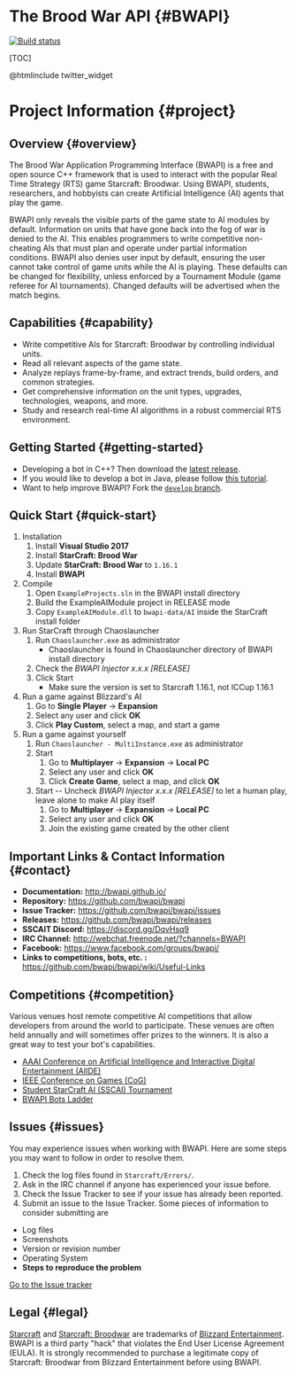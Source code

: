 # The Brood War API {#BWAPI}

[![Build status](https://ci.appveyor.com/api/projects/status/6eikd5g49co6l5ty/branch/develop?svg=true)](https://ci.appveyor.com/project/heinermann/bwapi/branch/develop)

[TOC]

@htmlinclude twitter_widget

# Project Information {#project}

## Overview {#overview}

The Brood War Application Programming Interface (BWAPI) is a free and open source C++ framework that is
used to interact with the popular Real Time Strategy (RTS) game Starcraft: Broodwar. Using BWAPI,
students, researchers, and hobbyists can create Artificial Intelligence (AI) agents that play the game.

BWAPI only reveals the visible parts of the game state to AI modules by default. Information on units
that have gone back into the fog of war is denied to the AI. This enables programmers to write competitive
non-cheating AIs that must plan and operate under partial information conditions. BWAPI also denies
user input by default, ensuring the user cannot take control of game units while the AI is playing.
These defaults can be changed for flexibility, unless enforced by a Tournament Module (game referee for
AI tournaments). Changed defaults will be advertised when the match begins.


## Capabilities {#capability}

 - Write competitive AIs for Starcraft: Broodwar by controlling individual units.
 - Read all relevant aspects of the game state.
 - Analyze replays frame-by-frame, and extract trends, build orders, and common strategies.
 - Get comprehensive information on the unit types, upgrades, technologies, weapons, and more.
 - Study and research real-time AI algorithms in a robust commercial RTS environment.

 
## Getting Started {#getting-started}
 - Developing a bot in C++? Then download the [latest release](https://github.com/bwapi/bwapi/releases).
 - If you would like to develop a bot in Java, please follow [this tutorial](http://sscaitournament.com/index.php?action=tutorial).
 - Want to help improve BWAPI? Fork the [`develop` branch](https://github.com/bwapi/bwapi/tree/develop).

## Quick Start {#quick-start}
1. Installation
   1. Install **Visual Studio 2017**
   2. Install **StarCraft: Brood War**
   3. Update **StarCraft: Brood War** to `1.16.1`
   4. Install **BWAPI**
2. Compile
   1. Open `ExampleProjects.sln` in the BWAPI install directory
   2. Build the ExampleAIModule project in RELEASE mode
   3. Copy `ExampleAIModule.dll` to `bwapi-data/AI` inside the StarCraft install folder
3. Run StarCraft through Chaoslauncher
   1. Run `Chaoslauncher.exe` as administrator
      - Chaoslauncher is found in Chaoslauncher directory of BWAPI install directory
   3. Check the *BWAPI Injector x.x.x [RELEASE]*
   4. Click Start
      - Make sure the version is set to Starcraft 1.16.1, not ICCup 1.16.1
4. Run a game against Blizzard's AI
   1. Go to **Single Player** -> **Expansion**
   2. Select any user and click **OK**
   3. Click **Play Custom**, select a map, and start a game
5. Run a game against yourself
   1. Run `Chaoslauncher - MultiInstance.exe` as administrator
   2. Start
      1. Go to **Multiplayer** -> **Expansion** -> **Local PC**
      2. Select any user and click **OK**
      3. Click **Create Game**, select a map, and click **OK**
   3. Start -- Uncheck *BWAPI Injector x.x.x [RELEASE]* to let a human play, leave alone to make AI play itself
      1. Go to **Multiplayer** -> **Expansion** -> **Local PC**
      2. Select any user and click **OK**
      3. Join the existing game created by the other client
 
## Important Links & Contact Information {#contact}
* **Documentation:**         http://bwapi.github.io/
* **Repository:**            https://github.com/bwapi/bwapi
* **Issue Tracker:**         https://github.com/bwapi/bwapi/issues
* **Releases:**              https://github.com/bwapi/bwapi/releases
* **SSCAIT Discord:**        https://discord.gg/DqvHsq9
* **IRC Channel:**           http://webchat.freenode.net/?channels=BWAPI
* **Facebook:**              https://www.facebook.com/groups/bwapi/
* **Links to competitions, bots, etc. :**    https://github.com/bwapi/bwapi/wiki/Useful-Links


## Competitions {#competition}
Various venues host remote competitive AI competitions that allow developers from around the world to participate. These venues are often held annually and will sometimes offer prizes to the winners. It is also a great way to test your bot's capabilities.
* [AAAI Conference on Artificial Intelligence and Interactive Digital Entertainment (AIIDE)](http://www.starcraftaicompetition.com)
* [IEEE Conference on Games (CoG)](http://cilab.sejong.ac.kr/sc_competition/)
* [Student StarCraft AI (SSCAI) Tournament](http://sscaitournament.com/)
* [BWAPI Bots Ladder](http://bots-stats.krasi0.com)


## Issues {#issues}
You may experience issues when working with BWAPI. Here are some steps you may want to follow in order to resolve them.
1. Check the log files found in `Starcraft/Errors/`.
2. Ask in the IRC channel if anyone has experienced your issue before.
3. Check the Issue Tracker to see if your issue has already been reported.
4. Submit an issue to the Issue Tracker. Some pieces of information to consider submitting are
  * Log files
  * Screenshots
  * Version or revision number
  * Operating System
  * **Steps to reproduce the problem**

[Go to the Issue tracker](https://github.com/bwapi/bwapi/issues)


## Legal {#legal}
[Starcraft](http://www.blizzard.com/games/sc/) and [Starcraft: Broodwar](http://www.blizzard.com/games/sc/) are trademarks of
[Blizzard Entertainment](http://www.blizzard.com). BWAPI is a third party "hack" that violates the End User License Agreement (EULA).
It is strongly recommended to purchase a legitimate copy of Starcraft: Broodwar from Blizzard Entertainment before using BWAPI.
